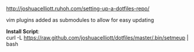 <http://joshuacelliott.ruhoh.com/setting-up-a-dotfiles-repo/>

vim plugins added as submodules to allow for easy updating

**Install Script**:  
curl -L https://raw.github.com/joshuacelliott/dotfiles/master/.bin/setmeup | bash
